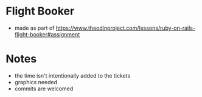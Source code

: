 # Flight Booker
- made as part of https://www.theodinproject.com/lessons/ruby-on-rails-flight-booker#assignment
# Notes
- the time isn't intentionally added to the tickets
- graphics needed
- commits are welcomed
